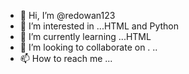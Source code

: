 - 👋 Hi, I’m @redowan123
- 👀 I’m interested in ...HTML and Python
- 🌱 I’m currently learning ...HTML
- 💞️ I’m looking to collaborate on . ..
- 📫 How to reach me ...

<!---
redowan123/redowan123 is a ✨ special ✨ repository because its `README.md` (this file) appears on your GitHub profile.
You can click the Preview link to take a look at your changes.
--->
